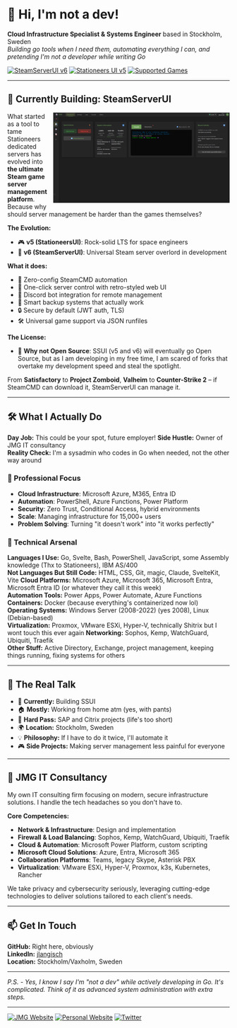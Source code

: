 # 👋 Hi, I'm not a dev!

**Cloud Infrastructure Specialist & Systems Engineer** based in Stockholm, Sweden  
*Building go tools when I need them, automating everything I can, and pretending I'm not a developer while writing Go*

[![SteamServerUI v6](https://img.shields.io/badge/SteamServerUI_v6-Current_Project-ff6b35?style=for-the-badge&logo=steam&logoColor=white)](https://github.com/SteamServerUI/SteamServerUI)
[![Stationeers UI v5](https://img.shields.io/badge/StationeersUI_v5-LTS-2563eb?style=for-the-badge&logo=rocket&logoColor=white)](https://github.com/SteamServerUI/StationeersServerUI)
[![Supported Games](https://img.shields.io/badge/Supported_Games-Gallery-28a745?style=for-the-badge&logo=gamepad&logoColor=white)](https://steamserverui.github.io/runfiles/)

---

## 🚀 Currently Building: SteamServerUI

<img src="https://raw.githubusercontent.com/SteamServerUI/SteamServerUI/main/media/v6.png" alt="SteamServerUI Interface" width="400" align="right">

What started as a tool to tame Stationeers dedicated servers has evolved into **the ultimate Steam game server management platform**. Because why should server management be harder than the games themselves?

**The Evolution:**
- 🎮 **v5 (StationeersUI)**: Rock-solid LTS for space engineers
- 🌟 **v6 (SteamServerUI)**: Universal Steam server overlord in development

**What it does:**
- 🔄 Zero-config SteamCMD automation
- 🎯 One-click server control with retro-styled web UI
- 🤖 Discord bot integration for remote management
- 💾 Smart backup systems that actually work
- 🔒 Secure by default (JWT auth, TLS)
- 🛠️ Universal game support via JSON runfiles

**The License:**
- 🪪 **Why not Open Source**: SSUI (v5 and v6) will eventually go Open Source, but as I am developing in my free time, I am scared of forks that overtake my development speed and steal the spotlight.
  
From **Satisfactory** to **Project Zomboid**, **Valheim** to **Counter-Strike 2** – if SteamCMD can download it, SteamServerUI can manage it.

---

## 🛠️ What I Actually Do

**Day Job:** This could be your spot, future employer!
**Side Hustle:** Owner of JMG IT consultancy  
**Reality Check:** I'm a sysadmin who codes in Go when needed, not the other way around

### 💼 Professional Focus
- **Cloud Infrastructure**: Microsoft Azure, M365, Entra ID
- **Automation**: PowerShell, Azure Functions, Power Platform
- **Security**: Zero Trust, Conditional Access, hybrid environments
- **Scale**: Managing infrastructure for 15,000+ users
- **Problem Solving**: Turning "it doesn't work" into "it works perfectly"

### 🔧 Technical Arsenal
**Languages I Use:** Go, Svelte, Bash, PowerShell, JavaScript, some Assembly knowledge (Thx to Stationeers), IBM AS/400  
**Not Languages But Still Code:** HTML, CSS, Git, magic, Claude, SvelteKit, Vite
**Cloud Platforms:** Microsoft Azure, Microsoft 365, Microsoft Entra, Microsoft Entra ID (or whatever they call it this week)  
**Automation Tools:** Power Apps, Power Automate, Azure Functions  
**Containers:** Docker (because everything's containerized now lol)
**Operating Systems:** Windows Server (2008-2022) (yes 2008), Linux (Debian-based)  
**Virtualization:** Proxmox, VMware ESXi, Hyper-V, technically Shitrix but I wont touch this ever again
**Networking:** Sophos, Kemp, WatchGuard, Ubiquiti, Traefik  
**Other Stuff:** Active Directory, Exchange, project management, keeping things running, fixing systems for others

---

## 🎯 The Real Talk

- 🏢 **Currently:** Building SSUI
- 🏠 **Mostly:** Working from home atm (yes, with pants)
- 🚫 **Hard Pass:** SAP and Citrix projects (life's too short)
- 🌍 **Location:** Stockholm, Sweden
- 💡 **Philosophy:** If I have to do it twice, I'll automate it
- 🎮 **Side Projects:** Making server management less painful for everyone

---

## 🏢 JMG IT Consultancy

My own IT consulting firm focusing on modern, secure infrastructure solutions. I handle the tech headaches so you don't have to.

**Core Competencies:**
- **Network & Infrastructure**: Design and implementation
- **Firewall & Load Balancing**: Sophos, Kemp, WatchGuard, Ubiquiti, Traefik
- **Cloud & Automation**: Microsoft Power Platform, custom scripting
- **Microsoft Cloud Solutions**: Azure, Entra, Microsoft 365
- **Collaboration Platforms**: Teams, legacy Skype, Asterisk PBX
- **Virtualization**: VMware ESXi, Hyper-V, Proxmox, k3s, Kubernetes, Rancher

We take privacy and cybersecurity seriously, leveraging cutting-edge technologies to deliver solutions tailored to each client's needs.

---

## 📫 Get In Touch

**GitHub:** Right here, obviously  
**LinkedIn:** [jlangisch](https://linkedin.com/in/jlangisch/)  
**Location:** Stockholm/Vaxholm, Sweden

---

*P.S. - Yes, I know I say I'm "not a dev" while actively developing in Go. It's complicated. Think of it as advanced system administration with extra steps.*

---

[![JMG Website](https://img.shields.io/badge/JMG_IT-Website-050f26?style=for-the-badge&logo=googlechrome&logoColor=white)](https://www.jmg-it.de)
[![Personal Website](https://img.shields.io/badge/Personal_Website-jlangisch.de-222222?style=for-the-badge&logo=googlechrome&logoColor=white)](https://www.jlangisch.de)
[![Twitter](https://img.shields.io/badge/Twitter-@langischjs-3f9cf3?style=for-the-badge&logo=twitter&logoColor=white)](https://www.twitter.com/langischjs)
